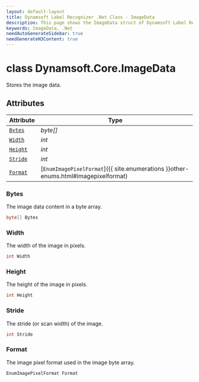 ```yaml
---
layout: default-layout
title: Dynamsoft Label Recognizer .Net Class - ImageData
description: This page shows the ImageData struct of Dynamsoft Label Recognizer for .Net Language.
keywords: ImageData, .Net
needAutoGenerateSidebar: true
needGenerateH3Content: true
---
```



# class Dynamsoft.Core.ImageData
Stores the image data.  


## Attributes
    
| Attribute | Type |
|---------- | ---- |
| [`Bytes`](#bytes) | *byte[]* |
| [`Width`](#width) | *int* |
| [`Height`](#height) | *int* |
| [`Stride`](#stride) | *int* |
| [`Format`](#format) | [`EnumImagePixelFormat`]({{ site.enumerations }}other-enums.html#imagepixelformat) |


### Bytes
The image data content in a byte array. 
```csharp
byte[] Bytes
```

### Width
The width of the image in pixels.  
```csharp
int Width
```

### Height
The height of the image in pixels.  
```csharp
int Height
```

### Stride
The stride (or scan width) of the image. 
```csharp
int Stride
```

### Format
The image pixel format used in the image byte array. 
```csharp
EnumImagePixelFormat Format
```
  

